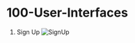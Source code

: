 # 100-User-Interfaces

001. Sign Up
![SignUp](https://d13yacurqjgara.cloudfront.net/users/1055569/screenshots/3111126/ezgif.com-85d9d0c399.gif)
